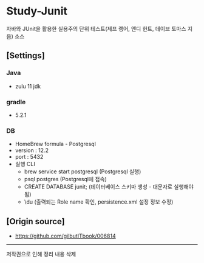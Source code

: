 # Study-Junit
자바와 JUnit을 활용한 실용주의 단위 테스트(제프 랭어, 앤디 헌트, 데이브 토마스 지음) 소스

## [Settings]
### Java
* zulu 11 jdk
### gradle
* 5.2.1
### DB
* HomeBrew formula - Postgresql
* version : 12.2
* port : 5432
* 실행 CLI
  * brew service start postgresql (Postgresql 실행)
  * psql postgres (Postgresql에 접속)
  * CREATE DATABASE junit; (데이터베이스 스키마 생성 - 대문자로 실행해야 됨)
  * \du (출력되는 Role name 확인, persistence.xml 설정 정보 수정)
  
## [Origin source]
* https://github.com/gilbutITbook/006814

---

저작권으로 인해 정리 내용 삭제
